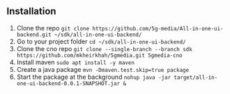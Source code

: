 ## Installation

1.  Clone the repo `git clone https://github.com/5g-media/All-in-one-ui-backend.git ~/sdk/all-in-one-ui-backend/`
2.  Go to your project folder `cd ~/sdk/all-in-one-ui-backend/`
3.  Clone the cno repo `git clone --single-branch --branch sdk https://github.com/mkheirkhah/5gmedia.git 5gmedia-cno`
4.  Install maven `sudo apt install -y maven`
5.  Create a java package `mvn -Dmaven.test.skip=true package`
6.  Start the package at the background `nohup java -jar target/all-in-one-ui-backend-0.0.1-SNAPSHOT.jar &` 